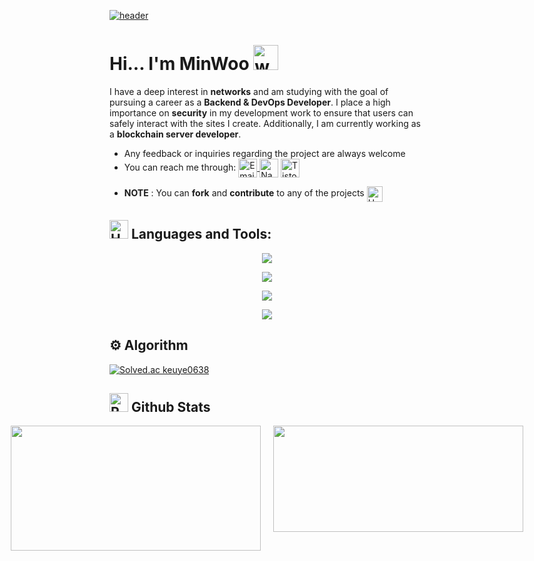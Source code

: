 
   [![header](https://capsule-render.vercel.app/api?type=venom&height=300&color=3A4A51&text=A%20Steady%20Developer&fontAlignY=50&reversal=false&section=header&textBg=false&fontAlign=50)](https://github.com/CHISANW)
  
# Hi... I'm MinWoo  <img src="https://user-images.githubusercontent.com/72663882/171687151-bb31c996-c9d2-49c8-b593-734946893b23.gif" alt="waving hand gif" aria-hidden="true" width="40" />

I have a deep interest in **networks** and am studying with the goal of pursuing a career as a **Backend & DevOps Developer**. I place a high importance on **security** in my development work to ensure that users can safely interact with the sites I create. Additionally, I am currently working as a **blockchain server developer**.
- Any feedback or inquiries regarding the project are always welcome
- You can reach me through: <a href="mailto:keuye06380618@gmail.com" title="Email"><img alt="Email" src="https://img.shields.io/badge/Gmail-D14836?style=for-the-badge&logo=gmail&logoColor=white" height="30" align="center"/> <a href="mailto:rlatngus1691@naver.com" title="Email">
    <img alt="Naver" src="https://img.shields.io/badge/Naver-03C75A?style=flat-square&logo=Naver&logoColor=white" height="30" align="center"/></a>
  <a href="https://back-stead.tistory.com/">
    <img alt="Tistory Blog" title="Tistory Blog" src="https://img.shields.io/static/v1?message=Tistory&logo=tistory&label=&color=000000&logoColor=white&labelColor=&style=for-the-badge" height="30" align="center" />
</a>

- **NOTE** : You can **fork** and **contribute** to any of the projects <img src="https://raw.githubusercontent.com/Tarikul-Islam-Anik/Animated-Fluent-Emojis/master/Emojis/Hand%20gestures/Handshake.png" alt="Handshake" width="25" height="25" align="center" />

[- Currently working on <a href="https://book-commerce-murex.vercel.app/">book commerce</a>]::

## <img src="https://raw.githubusercontent.com/Tarikul-Islam-Anik/Animated-Fluent-Emojis/master/Emojis/Objects/Hammer%20and%20Wrench.png" alt="Hammer and Wrench" width="30" height="30" /> **Languages and Tools:**  
<p align="center">
  <a href="https://skillicons.dev">
    <img src="https://skillicons.dev/icons?i=js,solidity,ts,java,jest,nodejs,npm,nestjs,spring,gradle,hibernate&perline=13" />
    
  </a>
</p>
<p align="center">
  <a href="https://skillicons.dev">
   <img src="https://skillicons.dev/icons?i=mysql,redis,firebase,elasticsearch&perline=13" />
  </a>
</p>
<p align="center">
  <a href="https://skillicons.dev">
   <img src="https://skillicons.dev/icons?i=nginx,docker,jenkins,rabbitmq,aws,linux,git,github&perline=13" />
  </a>
</p>
<p align="center">
  <a href="https://skillicons.dev">
  <img src="https://skillicons.dev/icons?i=postman,notion,stackoverflow,windows,idea&perline=13" />
  </a>
</p>


 
   
     


## &#9881;️ Algorithm
[![Solved.ac keuye0638](http://mazassumnida.wtf/api/v2/generate_badge?boj=keuye0638)](https://solved.ac/keuye0638)
️

## <img src="https://raw.githubusercontent.com/Tarikul-Islam-Anik/Animated-Fluent-Emojis/master/Emojis/Travel%20and%20places/Rocket.png" alt="Rocket" width="30" height="30" /> Github Stats 
<div style="display: flex; justify-content: center; gap: 20px;">
  <a href="https://github.com/anuraghazra/github-readme-stats">
    <img height="200" width="400" align="center" src="https://github-readme-stats.vercel.app/api?username=CHISANW&amp;show_icons=true&amp;title_color=fff&amp;icon_color=79ff97&amp;text_color=9f9f9f&amp;bg_color=151515" style="max-width: 100%" />
  </a>
  <a href="https://github.com/anuraghazra/convoychat">
    <img height="170" width="400" align="center" src="https://github-readme-stats.vercel.app/api/top-langs?username=CHISANW&layout=compact&theme=highcontrast&langs_count=8&card_width=320" />
  </a>
</div>
